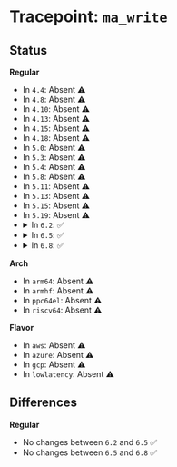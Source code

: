# Tracepoint: <code>ma_write</code>

## Status
<b>Regular</b>
<ul>
<li>
In <code>4.4</code>: Absent ⚠️
</li>
<li>
In <code>4.8</code>: Absent ⚠️
</li>
<li>
In <code>4.10</code>: Absent ⚠️
</li>
<li>
In <code>4.13</code>: Absent ⚠️
</li>
<li>
In <code>4.15</code>: Absent ⚠️
</li>
<li>
In <code>4.18</code>: Absent ⚠️
</li>
<li>
In <code>5.0</code>: Absent ⚠️
</li>
<li>
In <code>5.3</code>: Absent ⚠️
</li>
<li>
In <code>5.4</code>: Absent ⚠️
</li>
<li>
In <code>5.8</code>: Absent ⚠️
</li>
<li>
In <code>5.11</code>: Absent ⚠️
</li>
<li>
In <code>5.13</code>: Absent ⚠️
</li>
<li>
In <code>5.15</code>: Absent ⚠️
</li>
<li>
In <code>5.19</code>: Absent ⚠️
</li>
<li>
<details>
<summary>In <code>6.2</code>: ✅</summary>

Event:

```c
struct trace_event_raw_ma_write {
    struct trace_entry ent;
    const char *fn;
    long unsigned int min;
    long unsigned int max;
    long unsigned int index;
    long unsigned int last;
    long unsigned int piv;
    void *val;
    void *node;
    char __data[0];
};
```
Function:

```c
void trace_event_raw_event_ma_write(void *__data, const char *fn, struct ma_state *mas, long unsigned int piv, void *val);
```
</details>
</li>
<li>
<details>
<summary>In <code>6.5</code>: ✅</summary>

Event:

```c
struct trace_event_raw_ma_write {
    struct trace_entry ent;
    const char *fn;
    long unsigned int min;
    long unsigned int max;
    long unsigned int index;
    long unsigned int last;
    long unsigned int piv;
    void *val;
    void *node;
    char __data[0];
};
```
Function:

```c
void trace_event_raw_event_ma_write(void *__data, const char *fn, struct ma_state *mas, long unsigned int piv, void *val);
```
</details>
</li>
<li>
<details>
<summary>In <code>6.8</code>: ✅</summary>

Event:

```c
struct trace_event_raw_ma_write {
    struct trace_entry ent;
    const char *fn;
    long unsigned int min;
    long unsigned int max;
    long unsigned int index;
    long unsigned int last;
    long unsigned int piv;
    void *val;
    void *node;
    char __data[0];
};
```
Function:

```c
void trace_event_raw_event_ma_write(void *__data, const char *fn, struct ma_state *mas, long unsigned int piv, void *val);
```
</details>
</li>
</ul>
<b>Arch</b>
<ul>
<li>
In <code>arm64</code>: Absent ⚠️
</li>
<li>
In <code>armhf</code>: Absent ⚠️
</li>
<li>
In <code>ppc64el</code>: Absent ⚠️
</li>
<li>
In <code>riscv64</code>: Absent ⚠️
</li>
</ul>
<b>Flavor</b>
<ul>
<li>
In <code>aws</code>: Absent ⚠️
</li>
<li>
In <code>azure</code>: Absent ⚠️
</li>
<li>
In <code>gcp</code>: Absent ⚠️
</li>
<li>
In <code>lowlatency</code>: Absent ⚠️
</li>
</ul>

## Differences
<b>Regular</b>
<ul>
<li>
No changes between <code>6.2</code> and <code>6.5</code> ✅
</li>
<li>
No changes between <code>6.5</code> and <code>6.8</code> ✅
</li>
</ul>
